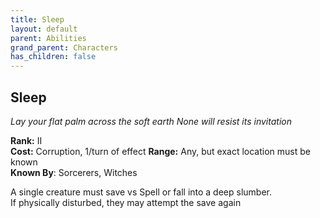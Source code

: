 ```yaml
---
title: Sleep
layout: default
parent: Abilities
grand_parent: Characters
has_children: false
---
```


## Sleep
_Lay your flat palm across the soft earth_
_None will resist its invitation_

**Rank:** II  
**Cost:** Corruption, 1/turn of effect
**Range:** Any, but exact location must be known  
**Known By**: Sorcerers, Witches

A single creature must save vs Spell or fall into a deep slumber.  
If physically disturbed, they may attempt the save again
